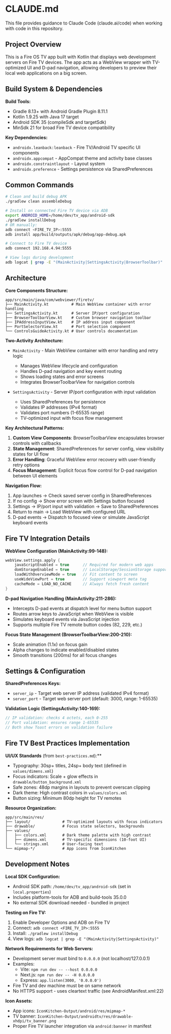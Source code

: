 # CLAUDE.md

This file provides guidance to Claude Code (claude.ai/code) when working with code in this repository.

## Project Overview

This is a Fire OS TV app built with Kotlin that displays web development servers on Fire TV devices. The app acts as a WebView wrapper with TV-optimized UI and D-pad navigation, allowing developers to preview their local web applications on a big screen.

## Build System & Dependencies

**Build Tools:**
- Gradle 8.13+ with Android Gradle Plugin 8.11.1
- Kotlin 1.9.25 with Java 17 target
- Android SDK 35 (compileSdk and targetSdk)
- MinSdk 21 for broad Fire TV device compatibility

**Key Dependencies:**
- `androidx.leanback:leanback` - Fire TV/Android TV specific UI components
- `androidx.appcompat` - AppCompat theme and activity base classes
- `androidx.constraintlayout` - Layout system
- `androidx.preference` - Settings persistence via SharedPreferences

## Common Commands

```bash
# Clean and build debug APK
./gradlew clean assembleDebug

# Install on connected Fire TV device via ADB
export ANDROID_HOME=/home/dev/tv_app/android-sdk
./gradlew installDebug
# OR manually:
adb connect <FIRE_TV_IP>:5555
adb install app/build/outputs/apk/debug/app-debug.apk

# Connect to Fire TV device
adb connect 192.168.4.94:5555

# View logs during development
adb logcat | grep -E "(MainActivity|SettingsActivity|BrowserToolbar)"
```

## Architecture

**Core Components Structure:**
```
app/src/main/java/com/webviewer/firetv/
├── MainActivity.kt          # Main WebView container with error handling
├── SettingsActivity.kt      # Server IP/port configuration  
├── BrowserToolbarView.kt    # Custom browser navigation toolbar
├── IPAddressInputView.kt    # IP address input component
├── PortSelectorView.kt      # Port selection component
└── ControlsGuideActivity.kt # User controls documentation
```

**Two-Activity Architecture:**
- `MainActivity` - Main WebView container with error handling and retry logic
  - Manages WebView lifecycle and configuration
  - Handles D-pad navigation and key event routing
  - Shows loading states and error screens
  - Integrates BrowserToolbarView for navigation controls
  
- `SettingsActivity` - Server IP/port configuration with input validation
  - Uses SharedPreferences for persistence
  - Validates IP addresses (IPv4 format)
  - Validates port numbers (1-65535 range)
  - TV-optimized input with focus flow management

**Key Architectural Patterns:**
1. **Custom View Components**: BrowserToolbarView encapsulates browser controls with callbacks
2. **State Management**: SharedPreferences for server config, view visibility states for UI flow
3. **Error Handling**: Graceful WebView error recovery with user-friendly retry options
4. **Focus Management**: Explicit focus flow control for D-pad navigation between UI elements

**Navigation Flow:**
1. App launches → Check saved server config in SharedPreferences
2. If no config → Show error screen with Settings button focused
3. Settings → IP/port input with validation → Save to SharedPreferences  
4. Return to main → Load WebView with configured URL
5. D-pad events → Dispatch to focused view or simulate JavaScript keyboard events

## Fire TV Integration Details

**WebView Configuration (MainActivity:99-148):**
```kotlin
webView.settings.apply {
    javaScriptEnabled = true      // Required for modern web apps
    domStorageEnabled = true      // LocalStorage/SessionStorage support
    loadWithOverviewMode = true   // Fit content to screen
    useWideViewPort = true        // Support viewport meta tag
    cacheMode = LOAD_NO_CACHE     // Always fetch fresh content
}
```

**D-pad Navigation Handling (MainActivity:211-286):**
- Intercepts D-pad events at dispatch level for menu button support
- Routes arrow keys to JavaScript when WebView is visible
- Simulates keyboard events via JavaScript injection
- Supports multiple Fire TV remote button codes (82, 229, etc.)

**Focus State Management (BrowserToolbarView:200-210):**
- Scale animation (1.1x) on focus gain
- Alpha changes to indicate enabled/disabled states
- Smooth transitions (200ms) for all focus changes

## Settings & Configuration

**SharedPreferences Keys:**
- `server_ip` - Target web server IP address (validated IPv4 format)
- `server_port` - Target web server port (default: 3000, range: 1-65535)

**Validation Logic (SettingsActivity:140-169):**
```kotlin
// IP validation: checks 4 octets, each 0-255
// Port validation: ensures range 1-65535
// Both show Toast errors on validation failure
```

## Fire TV Best Practices Implementation

**UI/UX Standards** (from `best-practices.md`):**
- Typography: 30sp+ titles, 24sp+ body text (defined in `values/dimens.xml`)
- Focus indicators: Scale + glow effects in `drawable/button_background.xml`
- Safe zones: 48dp margins in layouts to prevent overscan clipping
- Dark theme: High contrast colors in `values/colors.xml`
- Button sizing: Minimum 80dp height for TV remotes

**Resource Organization:**
```
app/src/main/res/
├── layout/              # TV-optimized layouts with focus indicators
├── drawable/            # Focus state selectors, backgrounds
├── values/
│   ├── colors.xml       # Dark theme palette with high contrast
│   ├── dimens.xml       # TV-specific dimensions (10-foot UI)
│   └── strings.xml      # User-facing text
└── mipmap-*/            # App icons from IconKitchen
```

## Development Notes

**Local SDK Configuration:**
- Android SDK path: `/home/dev/tv_app/android-sdk` (set in `local.properties`)
- Includes platform-tools for ADB and build-tools 35.0.0
- No external SDK download needed - bundled in project

**Testing on Fire TV:**
1. Enable Developer Options and ADB on Fire TV
2. Connect: `adb connect <FIRE_TV_IP>:5555`
3. Install: `./gradlew installDebug`
4. View logs: `adb logcat | grep -E "(MainActivity|SettingsActivity)"`

**Network Requirements for Web Servers:**
- Development server must bind to `0.0.0.0` (not localhost/127.0.0.1)
- Examples:
  - Vite: `npm run dev -- --host 0.0.0.0`
  - Next.js: `npm run dev -- -H 0.0.0.0`
  - Express: `app.listen(3000, '0.0.0.0')`
- Fire TV and dev machine must be on same network
- No HTTPS support - uses cleartext traffic (see AndroidManifest.xml:22)

**Icon Assets:**
- App icons: `IconKitchen-Output/android/res/mipmap-*`
- TV banner: `IconKitchen-Output/androidtv/res/drawable-xhdpi/tv_banner.png`
- Proper Fire TV launcher integration via `android:banner` in manifest